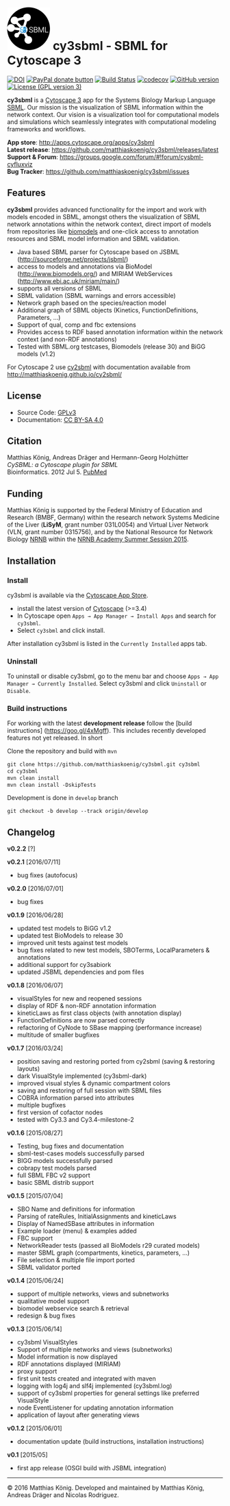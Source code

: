 # ![alt tag](./docs/images/logo100.png) cy3sbml - SBML for Cytoscape 3

[![DOI](https://zenodo.org/badge/5066/matthiaskoenig/cy3sbml.svg)](https://zenodo.org/badge/latestdoi/5066/matthiaskoenig/cy3sbml)
<a href="https://www.paypal.com/cgi-bin/webscr?cmd=_s-xclick&amp;hosted_button_id=RYHNRJFBMWD5N" title="Donate to this project using Paypal"><img src="https://img.shields.io/badge/paypal-donate-yellow.svg" alt="PayPal donate button" /></a>
[![Build Status](https://travis-ci.org/matthiaskoenig/cy3sbml.svg?branch=develop)](https://travis-ci.org/matthiaskoenig/cy3sbml)
[![codecov](https://codecov.io/gh/matthiaskoenig/cy3sbml/branch/develop/graph/badge.svg)](https://codecov.io/gh/matthiaskoenig/cy3sbml)
[![GitHub version](https://badge.fury.io/gh/matthiaskoenig%2Fcy3sbml.svg)](https://badge.fury.io/gh/matthiaskoenig%2Fcy3sbml)
[![License (GPL version 3)](https://img.shields.io/badge/license-GPLv3-blue.svg?style=flat-square)](http://opensource.org/licenses/GPL-3.0)

**cy3sbml** is a [Cytoscape 3](http://www.cytoscape.org) app for the Systems Biology Markup Language [SBML](http://www.sbml.org).  Our mission is the visualization of SBML information within the network context. Our vision is a visualization tool for computational models and simulations which seamlessly integrates with computational modeling frameworks and workflows.

**App store**: http://apps.cytoscape.org/apps/cy3sbml  
**Latest release**: https://github.com/matthiaskoenig/cy3sbml/releases/latest  
**Support & Forum**: https://groups.google.com/forum/#!forum/cysbml-cyfluxviz  
**Bug Tracker**: https://github.com/matthiaskoenig/cy3sbml/issues  

## Features
**cy3sbml** provides advanced functionality for the import and work with models encoded in SBML, amongst others the 
visualization of SBML network annotations within the network context, direct import of models from repositories like [biomodels](http://www.biomodels.org) and one-click access to annotation resources and SBML model information and SBML validation.

* Java based SBML parser for Cytoscape based on JSBML (http://sourceforge.net/projects/jsbml/)
* access to models and annotations via BioModel 
  (http://www.biomodels.org/) and MIRIAM WebServices (http://www.ebi.ac.uk/miriam/main/)
* supports all versions of SBML
* SBML validation (SBML warnings and errors accessible)
* Network graph based on the species/reaction model
* Additional graph of SBML objects (Kinetics, FunctionDefinitions, Parameters, ...)
* Support of qual, comp and fbc extensions
* Provides access to RDF based annotation information within
  the network context (and non-RDF annotations)
* Tested with SBML.org testcases, Biomodels (release 30) and BiGG models (v1.2)

For Cytoscape 2 use [cy2sbml](https://github.com/matthiaskoenig/cy2sbml) with documentation available from http://matthiaskoenig.github.io/cy2sbml/

## License
* Source Code: [GPLv3](http://opensource.org/licenses/GPL-3.0)
* Documentation: [CC BY-SA 4.0](http://creativecommons.org/licenses/by-sa/4.0/)

## Citation
Matthias König, Andreas Dräger and Hermann-Georg Holzhütter  
*CySBML: a Cytoscape plugin for SBML*  
Bioinformatics. 2012 Jul 5. [PubMed](http://www.ncbi.nlm.nih.gov/pubmed/22772946) 

## Funding
Matthias König is supported by the Federal Ministry of Education and Research (BMBF, Germany) within the research network Systems Medicine of the Liver (**LiSyM**, grant number 031L0054) and Virtual Liver Network (VLN, grant number 0315756), and by the National Resource for Network Biology [NRNB](http://nrnb.org) within the [NRNB Academy Summer Session 2015](http://nrnb.org/gsoc.html).

## Installation
### Install
cy3sbml is available via the [Cytoscape App Store](http://apps.cytoscape.org/apps/cy3sbml).  
* install the latest version of [Cytoscape](http://www.cytoscape.org/) (>=3.4) 
* In Cytoscape open `Apps → App Manager → Install Apps` and search for `cy3sbml`. 
* Select `cy3sbml` and click install.

After installation cy3sbml is listed in the `Currently Installed` apps tab.  

### Uninstall
To uninstall or disable cy3sbml, go to the menu bar and choose `Apps → App Manager → Currently Installed`. Select cy3sbml and click `Uninstall` or `Disable`.

### Build instructions
For working with the latest **development release** follow the [build instructions] (https://goo.gl/4xMgff). This includes recently developed features not yet released. In short

Clone the repository and build with `mvn`
```
git clone https://github.com/matthiaskoenig/cy3sbml.git cy3sbml
cd cy3sbml
mvn clean install
mvn clean install -DskipTests
```
Development is done in `develop` branch
```
git checkout -b develop --track origin/develop
```

## Changelog
**v0.2.2** [?]

**v0.2.1** [2016/07/11]

* bug fixes (autofocus)

**v0.2.0** [2016/07/01]
* bug fixes

**v0.1.9** [2016/06/28]
* updated test models to BiGG v1.2
* updated test BioModels to release 30
* improved unit tests against test models
* bug fixes related to new test models, SBOTerms, LocalParameters & annotations
* additional support for cy3sabiork
* updated JSBML dependencies and pom files

**v0.1.8** [2016/06/07]
* visualStyles for new and reopened sessions
* display of RDF & non-RDF annotation information
* kineticLaws as first class objects (with annotation display)
* FunctionDefinitions are now parsed correctly
* refactoring of CyNode to SBase mapping (performance increase)
* multitude of smaller bugfixes

**v0.1.7** [2016/03/24]
* position saving and restoring ported from cy2sbml (saving & restoring layouts)
* dark VisualStyle implemented (cy3sbml-dark)
* improved visual styles & dynamic compartment colors
* saving and restoring of full session with SBML files
* COBRA information parsed into attributes
* multiple bugfixes
* first version of cofactor nodes
* tested with Cy3.3 and Cy3.4-milestone-2

**v0.1.6** [2015/08/27]
* Testing, bug fixes and documentation
* sbml-test-cases models successfully parsed
* BIGG models successfully parsed
* cobrapy test models parsed
* full SBML FBC v2 support
* basic SBML distrib support

**v0.1.5** [2015/07/04]
* SBO Name and definitions for information
* Parsing of rateRules, InitialAssignments and kineticLaws
* Display of NamedSBase attributes in information
* Example loader (menu) & examples added
* FBC support
* NetworkReader tests (passed all BioModels r29 curated models)
* master SBML graph (compartments, kinetics, parameters, ...)
* File selection & multiple file import ported
* SBML validator ported

**v0.1.4** [2015/06/24]
* support of multiple networks, views and subnetworks
* qualitative model support
* biomodel webservice search & retrieval
* redesign & bug fixes

**v0.1.3** [2015/06/14]
* cy3sbml VisualStyles
* Support of multiple networks and views (subnetworks)
* Model information is now displayed 
* RDF annotations displayed (MIRIAM) 
* proxy support
* first unit tests created and integrated with maven
* logging with log4j and slf4j implemented (cy3sbml.log)
* support of cy3sbml properties for general settings like preferred VisualStyle
* node EventListener for updating annotation information
* application of layout after generating views

**v0.1.2** [2015/06/01]
* documentation update (build instructions, installation instructions)

**v0.1** [2015/05]
* first app release (OSGI build with JSBML integration)


----
&copy; 2016 Matthias König. Developed and maintained by Matthias König, Andreas Dräger and Nicolas Rodriguez.
